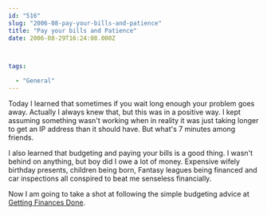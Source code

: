 ```yaml
---
id: "516"
slug: "2006-08-pay-your-bills-and-patience"
title: "Pay your bills and Patience"
date: 2006-08-29T16:24:08.000Z



tags:

  - "General"
---
```

<div class="sqs-html-content">
  <p>Today I learned that sometimes if you wait long enough your problem goes away.  Actually I always knew that, but this was in a positive way.  I kept assuming something wasn't working when in reality it was just taking longer to get an IP address than it should have.  But what's 7 minutes among friends.</p>
<p>I also learned that budgeting and paying your bills is a good thing.  I wasn't behind on anything, but boy did I owe a lot of money.  Expensive wifely birthday presents, children being born, Fantasy leagues being financed and car inspections all conspired to beat me senseless financially.</p>
<p>
Now I am going to take a shot at following the simple budgeting advice at <a href="http://www.gettingfinancesdone.com/blog/archives/2006/08/how-to-create-a-zero-based-budget/">Getting Finances Done</a>.</p>
</div>
